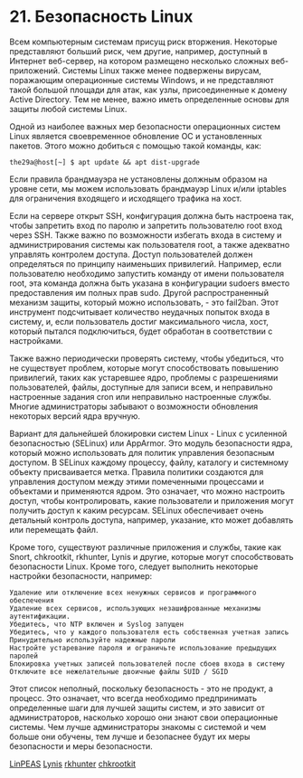 # 21.  Безопасность Linux

Всем компьютерным системам присущ риск вторжения. Некоторые представляют больший риск, чем другие, например, доступный в Интернет веб-сервер, на котором размещено несколько сложных веб-приложений. Системы Linux также менее подвержены вирусам, поражающим операционные системы Windows, и не представляют такой большой площади для атак, как узлы, присоединенные к домену Active Directory. Тем не менее, важно иметь определенные основы для защиты любой системы Linux.

Одной из наиболее важных мер безопасности операционных систем Linux является своевременное обновление ОС и установленных пакетов. Этого можно добиться с помощью такой команды, как:
```
the29a@host[~] $ apt update && apt dist-upgrade
```
Если правила брандмауэра не установлены должным образом на уровне сети, мы можем использовать брандмауэр Linux и/или iptables для ограничения входящего и исходящего трафика на хост.

Если на сервере открыт SSH, конфигурация должна быть настроена так, чтобы запретить вход по паролю и запретить пользователю root вход через SSH. Также важно по возможности избегать входа в систему и администрирования системы как пользователя root, а также адекватно управлять контролем доступа. Доступ пользователей должен определяться по принципу наименьших привилегий. Например, если пользователю необходимо запустить команду от имени пользователя root, эта команда должна быть указана в конфигурации sudoers вместо предоставления им полных прав sudo. Другой распространенный механизм защиты, который можно использовать, - это fail2ban. Этот инструмент подсчитывает количество неудачных попыток входа в систему, и, если пользователь достиг максимального числа, хост, который пытался подключиться, будет обработан в соответствии с настройками.

Также важно периодически проверять систему, чтобы убедиться, что не существует проблем, которые могут способствовать повышению привилегий, таких как устаревшее ядро, проблемы с разрешениями пользователей, файлы, доступные для записи всем, и неправильно настроенные задания cron или неправильно настроенные службы. Многие администраторы забывают о возможности обновления некоторых версий ядра вручную.

Вариант для дальнейшей блокировки систем Linux - Linux с усиленной безопасностью (SELinux) или AppArmor. Это модуль безопасности ядра, который можно использовать для политик управления безопасным доступом. В SELinux каждому процессу, файлу, каталогу и системному объекту присваивается метка. Правила политики создаются для управления доступом между этими помеченными процессами и объектами и применяются ядром. Это означает, что можно настроить доступ, чтобы контролировать, какие пользователи и приложения могут получить доступ к каким ресурсам. SELinux обеспечивает очень детальный контроль доступа, например, указание, кто может добавлять или перемещать файл.

Кроме того, существуют различные приложения и службы, такие как Snort, chkrootkit, rkhunter, Lynis и другие, которые могут способствовать безопасности Linux. Кроме того, следует выполнить некоторые настройки безопасности, например:

    Удаление или отключение всех ненужных сервисов и программного обеспечения
    Удаление всех сервисов, использующих незашифрованные механизмы аутентификации.
    Убедитесь, что NTP включен и Syslog запущен
    Убедитесь, что у каждого пользователя есть собственная учетная запись
    Принудительно используйте надежные пароли
    Настройте устаревание пароля и ограничьте использование предыдущих паролей
    Блокировка учетных записей пользователей после сбоев входа в систему
    Отключите все нежелательные двоичные файлы SUID / SGID

Этот список неполный, поскольку безопасность - это не продукт, а процесс. Это означает, что всегда необходимо предпринимать определенные шаги для лучшей защиты систем, и это зависит от администраторов, насколько хорошо они знают свои операционные системы. Чем лучше администраторы знакомы с системой и чем больше они обучены, тем лучше и безопаснее будут их меры безопасности и меры безопасности.

[LinPEAS](https://github.com/carlospolop/PEASS-ng/tree/master/linPEAS)
[Lynis](https://github.com/CISOfy/lynis)
[rkhunter](https://github.com/installation/rkhunter)
[chkrootkit](https://github.com/Magentron/chkrootkit)